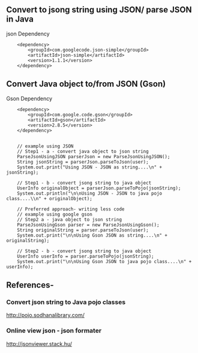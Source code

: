 ## Convert to jsong string using JSON/ parse JSON in Java
json Dependency
<!-- https://mvnrepository.com/artifact/com.googlecode.json-simple/json-simple -->
		<dependency>
			<groupId>com.googlecode.json-simple</groupId>
			<artifactId>json-simple</artifactId>
			<version>1.1.1</version>
		</dependency> 
	
## Convert Java object to/from JSON (Gson)	
Gson Dependency
<!-- https://mvnrepository.com/artifact/com.google.code.gson/gson -->
		<dependency>
			<groupId>com.google.code.gson</groupId>
			<artifactId>gson</artifactId>
			<version>2.8.5</version>
		</dependency>
		

		// example using JSON
		// Step1 - a - convert java object to json string
		ParseJsonUsingJSON parserJson = new ParseJsonUsingJSON();
		String jsonString = parserJson.parseToJson(user);
		System.out.print("Using JSON - JSON as string....\n" + jsonString);

		// Step1 - b - convert jsong string to java object
		UserInfo originalObject = parserJson.parseToPojo(jsonString);
		System.out.println("\n\nUsing JSON - JSON to java pojo class....\\n" + originalObject);

		// Preferred approach- writing less code
		// example using google gson
		// Step2 a - java object to json string
		ParseJsonUsingGson parser = new ParseJsonUsingGson();
		String originalString = parser.parseToJson(user);
		System.out.print("\n\nUsing Gson JSON as string....\n" + originalString);

		// Step2 - b - convert jsong string to java object
		UserInfo userInfo = parser.parseToPojo(jsonString);
		System.out.print("\n\nUsing Gson JSON to java pojo class....\n" + userInfo);

## References-
### Convert json string to Java pojo classes   
http://pojo.sodhanalibrary.com/
### Online view json - json formater
http://jsonviewer.stack.hu/

